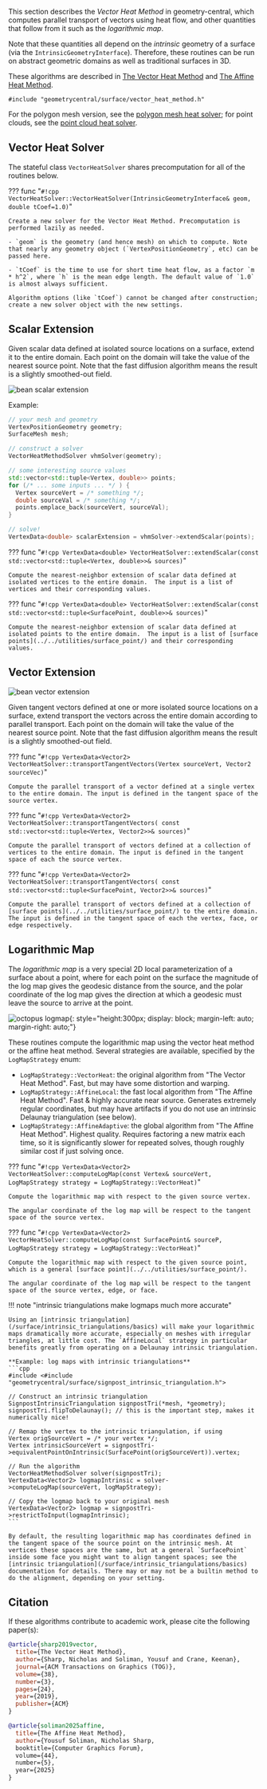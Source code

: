 This section describes the _Vector Heat Method_ in geometry-central, which computes parallel transport of vectors using heat flow, and other quantities that follow from it such as the _logarithmic map_.

Note that these quantities all depend on the _intrinsic_ geometry of a surface (via the `IntrinsicGeometryInterface`). Therefore, these routines can be run on abstract geometric domains as well as traditional surfaces in 3D.

These algorithms are described in [The Vector Heat Method](http://www.cs.cmu.edu/~kmcrane/Projects/VectorHeatMethod/paper.pdf) and [The Affine Heat Method](https://www.yousufsoliman.com/projects/the-affine-heat-method.html). 

`#include "geometrycentral/surface/vector_heat_method.h"`

For the polygon mesh version, see the [polygon mesh heat solver](/surface/algorithms/polygon_heat_solver); for point clouds, see the [point cloud heat solver](/pointcloud/algorithms/heat_solver/).

## Vector Heat Solver

The stateful class `VectorHeatSolver` shares precomputation for all of the routines below.

??? func "`#!cpp VectorHeatSolver::VectorHeatSolver(IntrinsicGeometryInterface& geom, double tCoef=1.0)`"

    Create a new solver for the Vector Heat Method. Precomputation is performed lazily as needed.

    - `geom` is the geometry (and hence mesh) on which to compute. Note that nearly any geometry object (`VertexPositionGeometry`, etc) can be passed here.

    - `tCoef` is the time to use for short time heat flow, as a factor `m * h^2`, where `h` is the mean edge length. The default value of `1.0` is almost always sufficient.

    Algorithm options (like `tCoef`) cannot be changed after construction; create a new solver object with the new settings.


## Scalar Extension

Given scalar data defined at isolated source locations on a surface, extend it to the entire domain. Each point on the domain will take the value of the nearest source point.  Note that the fast diffusion algorithm means the result is a slightly smoothed-out field.

![bean scalar extension](/media/bean_scalar.jpg)

Example:
```cpp
// your mesh and geometry
VertexPositionGeometry geometry;
SurfaceMesh mesh;

// construct a solver
VectorHeatMethodSolver vhmSolver(geometry);

// some interesting source values
std::vector<std::tuple<Vertex, double>> points;
for (/* ... some inputs ... */ ) {
  Vertex sourceVert = /* something */;
  double sourceVal = /* something */;
  points.emplace_back(sourceVert, sourceVal);
}

// solve!
VertexData<double> scalarExtension = vhmSolver->extendScalar(points);
```

??? func "`#!cpp VertexData<double> VectorHeatSolver::extendScalar(const std::vector<std::tuple<Vertex, double>>& sources)`"

    Compute the nearest-neighbor extension of scalar data defined at isolated vertices to the entire domain.  The input is a list of vertices and their corresponding values.

??? func "`#!cpp VertexData<double> VectorHeatSolver::extendScalar(const std::vector<std::tuple<SurfacePoint, double>>& sources)`"

    Compute the nearest-neighbor extension of scalar data defined at isolated points to the entire domain.  The input is a list of [surface points](../../utilities/surface_point/) and their corresponding values.


## Vector Extension

![bean vector extension](/media/bean_vector.jpg)

Given tangent vectors defined at one or more isolated source locations on a surface, extend transport the vectors across the entire domain according to parallel transport. Each point on the domain will take the value of the nearest source point.  Note that the fast diffusion algorithm means the result is a slightly smoothed-out field.

??? func "`#!cpp VertexData<Vector2> VectorHeatSolver::transportTangentVectors(Vertex sourceVert, Vector2 sourceVec)`"
    
    Compute the parallel transport of a vector defined at a single vertex to the entire domain. The input is defined in the tangent space of the source vertex.

??? func "`#!cpp VertexData<Vector2> VectorHeatSolver::transportTangentVectors( const std::vector<std::tuple<Vertex, Vector2>>& sources)`"
    
    Compute the parallel transport of vectors defined at a collection of vertices to the entire domain. The input is defined in the tangent space of each the source vertex.

??? func "`#!cpp VertexData<Vector2> VectorHeatSolver::transportTangentVectors( const std::vector<std::tuple<SurfacePoint, Vector2>>& sources)`"

    Compute the parallel transport of vectors defined at a collection of [surface points](../../utilities/surface_point/) to the entire domain. The input is defined in the tangent space of each the vertex, face, or edge respectively.

## Logarithmic Map

The _logarithmic map_ is a very special 2D local parameterization of a surface about a point, where for each point on the surface the magnitude of the log map gives the geodesic distance from the source, and the polar coordinate of the log map gives the direction at which a geodesic must leave the source to arrive at the point.

![octopus logmap](/media/octopus_logmap.jpg){: style="height:300px; display: block; margin-left: auto; margin-right: auto;"}

These routines compute the logarithmic map using the vector heat method or the affine heat method. Several strategies are available, specified by the `LogMapStrategy` enum:

- `LogMapStrategy::VectorHeat`: the original algorithm from "The Vector Heat Method".  Fast, but may have some distortion and warping.
- `LogMapStrategy::AffineLocal`: the fast local algorithm from "The Affine Heat Method". Fast & highly accurate near source. Generates extremely regular coordinates, but may have artifacts if you do not use an intrinsic Delaunay triangulation (see below).
- `LogMapStrategy::AffineAdaptive`: the global algorithm from "The Affine Heat Method". Highest quality. Requires factoring a new matrix each time, so it is significantly slower for repeated solves, though roughly similar cost if just solving once.

??? func "`#!cpp VertexData<Vector2> VectorHeatSolver::computeLogMap(const Vertex& sourceVert, LogMapStrategy strategy = LogMapStrategy::VectorHeat)`"

    Compute the logarithmic map with respect to the given source vertex.

    The angular coordinate of the log map will be respect to the tangent space of the source vertex.


??? func "`#!cpp VertexData<Vector2> VectorHeatSolver::computeLogMap(const SurfacePoint& sourceP, LogMapStrategy strategy = LogMapStrategy::VectorHeat)`"

    Compute the logarithmic map with respect to the given source point, which is a general [surface point](../../utilities/surface_point/).

    The angular coordinate of the log map will be respect to the tangent space of the source vertex, edge, or face.

!!! note "intrinsic triangulations make logmaps much more accurate"

    Using an [intrinsic triangulation](/surface/intrinsic_triangulations/basics) will make your logarithmic maps dramatically more accurate, especially on meshes with irregular triangles, at little cost. The `AffineLocal` strategy in particular benefits greatly from operating on a Delaunay intrinsic triangulation.

    **Example: log maps with intrinsic triangulations**
    ```cpp
    #include <#include "geometrycentral/surface/signpost_intrinsic_triangulation.h">

    // Construct an intrinsic triangulation
    SignpostIntrinsicTriangulation signpostTri(*mesh, *geometry);
    signpostTri.flipToDelaunay(); // this is the important step, makes it numerically nice!

    // Remap the vertex to the intrinsic triangulation, if using
    Vertex origSourceVert = /* your vertex */;
    Vertex intrinsicSourceVert = signpostTri->equivalentPointOnIntrinsic(SurfacePoint(origSourceVert)).vertex;

    // Run the algorithm
    VectorHeatMethodSolver solver(signpostTri);
    VertexData<Vector2> logmapIntrinsic = solver->computeLogMap(sourceVert, logMapStrategy);

    // Copy the logmap back to your original mesh
    VertexData<Vector2> logmap = signpostTri->restrictToInput(logmapIntrinsic);
    ```

    By default, the resulting logarithmic map has coordinates defined in the tangent space of the source point on the intrinsic mesh. At vertices these spaces are the same, but at a general `SurfacePoint` inside some face you might want to align tangent spaces; see the [intrinsic triangulation](/surface/intrinsic_triangulations/basics) documentation for details. There may or may not be a builtin method to do the alignment, depending on your setting.



## Citation

If these algorithms contribute to academic work, please cite the following paper(s):

```bib
@article{sharp2019vector,
  title={The Vector Heat Method},
  author={Sharp, Nicholas and Soliman, Yousuf and Crane, Keenan},
  journal={ACM Transactions on Graphics (TOG)},
  volume={38},
  number={3},
  pages={24},
  year={2019},
  publisher={ACM}
}

@article{soliman2025affine,
  title={The Affine Heat Method},
  author={Yousuf Soliman, Nicholas Sharp,
  booktitle={Computer Graphics Forum},
  volume={44},
  number={5},
  year={2025}
}
```
